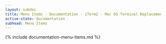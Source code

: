 ```yaml
---
layout: subdoc
title: Menu Items - Documentation - iTerm2 - Mac OS Terminal Replacement
active-state: documentation
subhead: Menu Items
---
```

{% include documentation-menu-items.md %}
